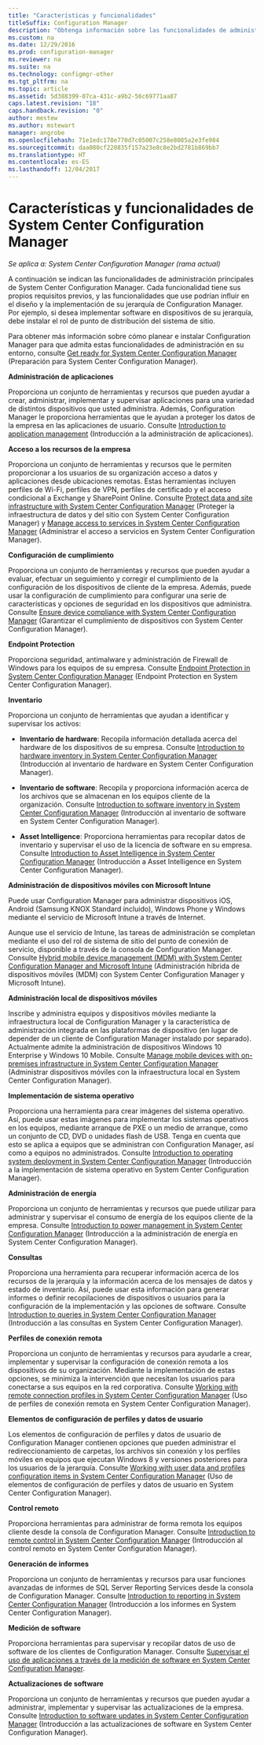```yaml
---
title: "Características y funcionalidades"
titleSuffix: Configuration Manager
description: "Obtenga información sobre las funcionalidades de administración principales de System Center Configuration Manager."
ms.custom: na
ms.date: 12/29/2016
ms.prod: configuration-manager
ms.reviewer: na
ms.suite: na
ms.technology: configmgr-other
ms.tgt_pltfrm: na
ms.topic: article
ms.assetid: 5d388399-07ca-431c-a9b2-56c69771aa87
caps.latest.revision: "18"
caps.handback.revision: "0"
author: mestew
ms.author: mstewart
manager: angrobe
ms.openlocfilehash: 71e1edc178e770d7c05007c258e8085a2e3fe984
ms.sourcegitcommit: daa080cf220835f157a23e8c8e2bd2781b869bb7
ms.translationtype: HT
ms.contentlocale: es-ES
ms.lasthandoff: 12/04/2017
---
```

# <a name="features-and-capabilities-of-system-center-configuration-manager"></a>Características y funcionalidades de System Center Configuration Manager

*Se aplica a: System Center Configuration Manager (rama actual)*

A continuación se indican las funcionalidades de administración principales de System Center Configuration Manager. Cada funcionalidad tiene sus propios requisitos previos, y las funcionalidades que use podrían influir en el diseño y la implementación de su jerarquía de Configuration Manager. Por ejemplo, si desea implementar software en dispositivos de su jerarquía, debe instalar el rol de punto de distribución del sistema de sitio.  

 Para obtener más información sobre cómo planear e instalar Configuration Manager para que admita estas funcionalidades de administración en su entorno, consulte [Get ready for System Center Configuration Manager](../../../core/plan-design/get-ready.md) (Preparación para System Center Configuration Manager).  

 **Administración de aplicaciones**  

 Proporciona un conjunto de herramientas y recursos que pueden ayudar a crear, administrar, implementar y supervisar aplicaciones para una variedad de distintos dispositivos que usted administra. Además, Configuration Manager le proporciona herramientas que le ayudan a proteger los datos de la empresa en las aplicaciones de usuario. Consulte [Introduction to application management](/sccm/apps/understand/introduction-to-application-management) (Introducción a la administración de aplicaciones).

 **Acceso a los recursos de la empresa**  

 Proporciona un conjunto de herramientas y recursos que le permiten proporcionar a los usuarios de su organización acceso a datos y aplicaciones desde ubicaciones remotas. Estas herramientas incluyen perfiles de Wi-Fi, perfiles de VPN, perfiles de certificado y el acceso condicional a Exchange y SharePoint Online. Consulte [Protect data and site infrastructure with System Center Configuration Manager](../../../protect/understand/protect-data-and-site-infrastructure.md) (Proteger la infraestructura de datos y del sitio con System Center Configuration Manager) y [Manage access to services in System Center Configuration Manager](../../../protect/deploy-use/manage-access-to-services.md) (Administrar el acceso a servicios en System Center Configuration Manager).  

 **Configuración de cumplimiento**  

 Proporciona un conjunto de herramientas y recursos que pueden ayudar a evaluar, efectuar un seguimiento y corregir el cumplimiento de la configuración de los dispositivos de cliente de la empresa. Además, puede usar la configuración de cumplimiento para configurar una serie de características y opciones de seguridad en los dispositivos que administra. Consulte [Ensure device compliance with System Center Configuration Manager](../../../compliance/understand/ensure-device-compliance.md) (Garantizar el cumplimiento de dispositivos con System Center Configuration Manager).  

 **Endpoint Protection**  

 Proporciona seguridad, antimalware y administración de Firewall de Windows para los equipos de su empresa. Consulte [Endpoint Protection in System Center Configuration Manager](../../../protect/deploy-use/endpoint-protection.md) (Endpoint Protection en System Center Configuration Manager).  

 **Inventario**  

 Proporciona un conjunto de herramientas que ayudan a identificar y supervisar los activos:  

-   **Inventario de hardware**: Recopila información detallada acerca del hardware de los dispositivos de su empresa. Consulte [Introduction to hardware inventory in System Center Configuration Manager](../../../core/clients/manage/inventory/introduction-to-hardware-inventory.md) (Introducción al inventario de hardware en System Center Configuration Manager).  

-   **Inventario de software**: Recopila y proporciona información acerca de los archivos que se almacenan en los equipos cliente de la organización. Consulte [Introduction to software inventory in System Center Configuration Manager](../../../core/clients/manage/inventory/introduction-to-software-inventory.md) (Introducción al inventario de software en System Center Configuration Manager).  

-   **Asset Intelligence**: Proporciona herramientas para recopilar datos de inventario y supervisar el uso de la licencia de software en su empresa. Consulte [Introduction to Asset Intelligence in System Center Configuration Manager](../../../core/clients/manage/asset-intelligence/introduction-to-asset-intelligence.md) (Introducción a Asset Intelligence en System Center Configuration Manager).  

**Administración de dispositivos móviles con Microsoft Intune**  

 Puede usar Configuration Manager para administrar dispositivos iOS, Android (Samsung KNOX Standard incluido), Windows Phone y Windows mediante el servicio de Microsoft Intune a través de Internet.

 Aunque use el servicio de Intune, las tareas de administración se completan mediante el uso del rol de sistema de sitio del punto de conexión de servicio, disponible a través de la consola de Configuration Manager. Consulte [Hybrid mobile device management (MDM) with System Center Configuration Manager and Microsoft Intune](../../../mdm/understand/hybrid-mobile-device-management.md) (Administración híbrida de dispositivos móviles (MDM) con System Center Configuration Manager y Microsoft Intune).  

 **Administración local de dispositivos móviles**  

 Inscribe y administra equipos y dispositivos móviles mediante la infraestructura local de Configuration Manager y la característica de administración integrada en las plataformas de dispositivo (en lugar de depender de un cliente de Configuration Manager instalado por separado). Actualmente admite la administración de dispositivos Windows 10 Enterprise y Windows 10 Mobile. Consulte [Manage mobile devices with on-premises infrastructure in System Center Configuration Manager](../../../mdm/understand/manage-mobile-devices-with-on-premises-infrastructure.md) (Administrar dispositivos móviles con la infraestructura local en System Center Configuration Manager).  

 **Implementación de sistema operativo**  

 Proporciona una herramienta para crear imágenes del sistema operativo. Así, puede usar estas imágenes para implementar los sistemas operativos en los equipos, mediante arranque de PXE o un medio de arranque, como un conjunto de CD, DVD o unidades flash de USB. Tenga en cuenta que esto se aplica a equipos que se administran con Configuration Manager, así como a equipos no administrados. Consulte [Introduction to operating system deployment in System Center Configuration Manager](../../../osd/understand/introduction-to-operating-system-deployment.md) (Introducción a la implementación de sistema operativo en System Center Configuration Manager).  

 **Administración de energía**  

 Proporciona un conjunto de herramientas y recursos que puede utilizar para administrar y supervisar el consumo de energía de los equipos cliente de la empresa. Consulte [Introduction to power management in System Center Configuration Manager](../../../core/clients/manage/power/introduction-to-power-management.md) (Introducción a la administración de energía en System Center Configuration Manager).  

 **Consultas**  

 Proporciona una herramienta para recuperar información acerca de los recursos de la jerarquía y la información acerca de los mensajes de datos y estado de inventario. Así, puede usar esta información para generar informes o definir recopilaciones de dispositivos o usuarios para la configuración de la implementación y las opciones de software. Consulte [Introduction to queries in System Center Configuration Manager](../../../core/servers/manage/introduction-to-queries.md) (Introducción a las consultas en System Center Configuration Manager).  

 **Perfiles de conexión remota**  

 Proporciona un conjunto de herramientas y recursos para ayudarle a crear, implementar y supervisar la configuración de conexión remota a los dispositivos de su organización. Mediante la implementación de estas opciones, se minimiza la intervención que necesitan los usuarios para conectarse a sus equipos en la red corporativa. Consulte [Working with remote connection profiles in System Center Configuration Manager](/sccm/compliance/deploy-use/create-remote-connection-profiles) (Uso de perfiles de conexión remota en System Center Configuration Manager).  

 **Elementos de configuración de perfiles y datos de usuario**  

 Los elementos de configuración de perfiles y datos de usuario de Configuration Manager contienen opciones que pueden administrar el redireccionamiento de carpetas, los archivos sin conexión y los perfiles móviles en equipos que ejecutan Windows 8 y versiones posteriores para los usuarios de la jerarquía. Consulte [Working with user data and profiles configuration items in System Center Configuration Manager](/sccm/compliance/deploy-use/create-user-data-and-profiles-configuration-items) (Uso de elementos de configuración de perfiles y datos de usuario en System Center Configuration Manager).  

 **Control remoto**  

 Proporciona herramientas para administrar de forma remota los equipos cliente desde la consola de Configuration Manager. Consulte [Introduction to remote control in System Center Configuration Manager](../../../core/clients/manage/remote-control/introduction-to-remote-control.md) (Introducción al control remoto en System Center Configuration Manager).  

 **Generación de informes**  

 Proporciona un conjunto de herramientas y recursos para usar funciones avanzadas de informes de SQL Server Reporting Services desde la consola de Configuration Manager. Consulte [Introduction to reporting in System Center Configuration Manager](../../../core/servers/manage/introduction-to-reporting.md) (Introducción a los informes en System Center Configuration Manager).  

 **Medición de software**  

 Proporciona herramientas para supervisar y recopilar datos de uso de software de los clientes de Configuration Manager. Consulte [Supervisar el uso de aplicaciones a través de la medición de software en System Center Configuration Manager](../../../apps/deploy-use/monitor-app-usage-with-software-metering.md).  

 **Actualizaciones de software**  

 Proporciona un conjunto de herramientas y recursos que pueden ayudar a administrar, implementar y supervisar las actualizaciones de la empresa. Consulte [Introduction to software updates in System Center Configuration Manager](/sccm/sum/understand/software-updates-introduction) (Introducción a las actualizaciones de software en System Center Configuration Manager).  
